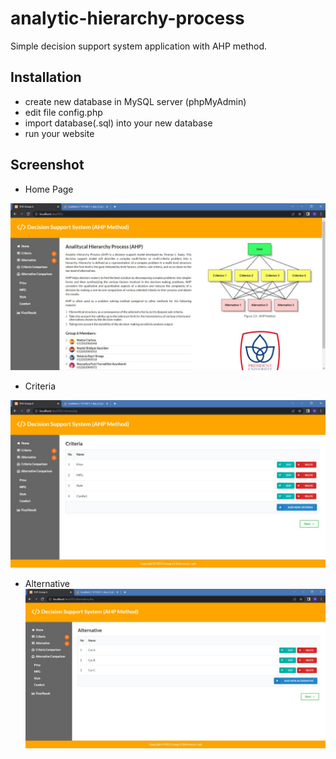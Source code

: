 # analytic-hierarchy-process
Simple decision support system application with AHP method.

## Installation
- create new database in MySQL server (phpMyAdmin)
- edit file config.php
- import database(.sql) into your new database
- run your website

## Screenshot
- Home Page

![img 1](Screenshot/db.jpeg)

- Criteria

![img 2](Screenshot/criteria.jpeg)

- Alternative
![img 3](Screenshot/alternative.jpeg)

